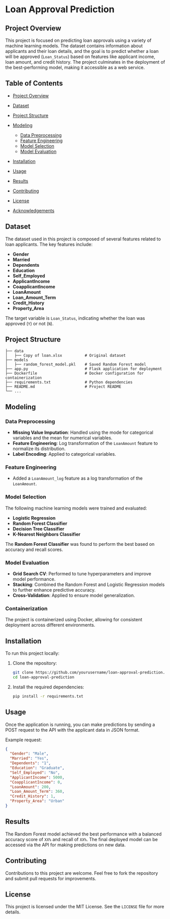 # Loan Approval Prediction

## Project Overview

This project is focused on predicting loan approvals using a variety of machine learning models. The dataset contains information about applicants and their loan details, and the goal is to predict whether a loan will be approved (`Loan_Status`) based on features like applicant income, loan amount, and credit history. The project culminates in the deployment of the best-performing model, making it accessible as a web service.

## Table of Contents

- [Project Overview](#project-overview)
- [Dataset](#dataset)
- [Project Structure](#project-structure)
- [Modeling](#modeling)
  - [Data Preprocessing](#data-preprocessing)
  - [Feature Engineering](#feature-engineering)
  - [Model Selection](#model-selection)
  - [Model Evaluation](#model-evaluation)

- [Installation](#installation)
- [Usage](#usage)
- [Results](#results)
- [Contributing](#contributing)
- [License](#license)
- [Acknowledgements](#acknowledgements)

## Dataset

The dataset used in this project is composed of several features related to loan applicants. The key features include:

- **Gender**
- **Married**
- **Dependents**
- **Education**
- **Self_Employed**
- **ApplicantIncome**
- **CoapplicantIncome**
- **LoanAmount**
- **Loan_Amount_Term**
- **Credit_History**
- **Property_Area**

The target variable is `Loan_Status`, indicating whether the loan was approved (`Y`) or not (`N`).

## Project Structure

```
├── data
│   ├── Copy of loan.xlsx          # Original dataset
├── models
│   ├── random_forest_model.pkl    # Saved Random Forest model
├── app.py                         # Flask application for deployment
├── Dockerfile                     # Docker configuration for containerization
├── requirements.txt               # Python dependencies
├── README.md                      # Project README
└── ...
```

## Modeling

### Data Preprocessing

- **Missing Value Imputation**: Handled using the mode for categorical variables and the mean for numerical variables.
- **Feature Engineering**: Log transformation of the `LoanAmount` feature to normalize its distribution.
- **Label Encoding**: Applied to categorical variables.

### Feature Engineering

- Added a `LoanAmount_log` feature as a log transformation of the `LoanAmount`.

### Model Selection

The following machine learning models were trained and evaluated:

- **Logistic Regression**
- **Random Forest Classifier**
- **Decision Tree Classifier**
- **K-Nearest Neighbors Classifier**

The **Random Forest Classifier** was found to perform the best based on accuracy and recall scores.

### Model Evaluation

- **Grid Search CV**: Performed to tune hyperparameters and improve model performance.
- **Stacking**: Combined the Random Forest and Logistic Regression models to further enhance predictive accuracy.
- **Cross-Validation**: Applied to ensure model generalization.

### Containerization

The project is containerized using Docker, allowing for consistent deployment across different environments.

## Installation

To run this project locally:

1. Clone the repository:
   ```bash
   git clone https://github.com/yourusername/loan-approval-prediction.git
   cd loan-approval-prediction
   ```

2. Install the required dependencies:
   ```bash
   pip install -r requirements.txt
   ```

## Usage

Once the application is running, you can make predictions by sending a POST request to the API with the applicant data in JSON format.

Example request:
```json
{
  "Gender": "Male",
  "Married": "Yes",
  "Dependents": "1",
  "Education": "Graduate",
  "Self_Employed": "No",
  "ApplicantIncome": 5000,
  "CoapplicantIncome": 0,
  "LoanAmount": 200,
  "Loan_Amount_Term": 360,
  "Credit_History": 1,
  "Property_Area": "Urban"
}
```

## Results

The Random Forest model achieved the best performance with a balanced accuracy score of `XX%` and recall of `XX%`. The final deployed model can be accessed via the API for making predictions on new data.

## Contributing

Contributions to this project are welcome. Feel free to fork the repository and submit pull requests for improvements.

## License

This project is licensed under the MIT License. See the `LICENSE` file for more details.



